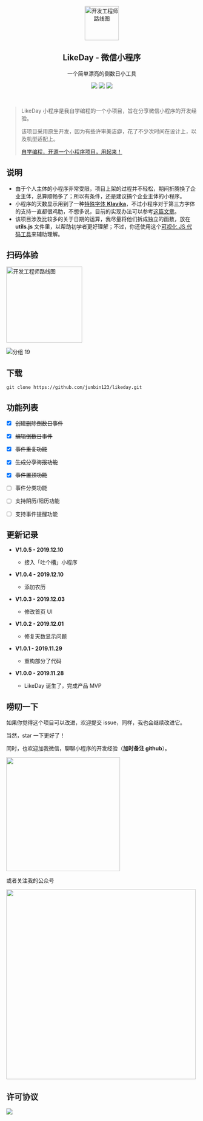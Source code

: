 <p align="center">
  <a href="https://github.com/junbin123/likeday">
    <img src="https://tva1.sinaimg.cn/large/006tNbRwgy1g9fb9gu5yej30dw0dwwfr.jpg" alt="开发工程师路线图" width="90" height="90">
  </a>
  <h2 align="center">LikeDay - 微信小程序</h2>
  <p align="center">一个简单漂亮的倒数日小工具</p>
  <p align="center">
    <a href="https://github.com/junbin123/likeday"><img src="https://img.shields.io/badge/version-v1.0.2-blue"/></a>
    <a href="https://weibo.com/u/6208092799"><img src="https://img.shields.io/badge/weibo-%40%E4%BC%8D%E5%90%8C%E5%AD%A6%E5%91%80-red"/></a>
    <a href="https://github.com/junbin123/likeday"><img src="https://img.shields.io/badge/%E5%BE%AE%E4%BF%A1-abcmeego-green"/></a>


​    

> LikeDay 小程序是我自学编程的一个小项目，旨在分享微信小程序的开发经验。
>
> 该项目采用原生开发，因为有些许审美洁癖，花了不少次时间在设计上，以及机型适配上。
>
> [自学编程，开源一个小程序项目，用起来！](https://mp.weixin.qq.com/s/A41sOWb4Vm-rgBTvFFzw4Q)

## 说明

- 由于个人主体的小程序非常受限，项目上架的过程并不轻松，期间折腾换了企业主体，总算顺畅多了；所以有条件，还是建议搞个企业主体的小程序。
- 小程序的天数显示用到了一种[特殊字体 **Klavika**](https://github.com/junbin123/hello-world/blob/master/KlavikaMedium-Italic.ttf)，不过小程序对于第三方字体的支持一直都很鸡肋，不想多说，目前的实现办法可以参考[这篇文章](https://juejin.im/post/5cd0402bf265da038932a88e)。
- 该项目涉及比较多的关于日期的运算，我尽量将他们拆成独立的函数，放在 **utils.js** 文件里，以帮助初学者更好理解；不过，你还使用这个[可视化 JS 代码工具](https://bogdan-lyashenko.github.io/js-code-to-svg-flowchart/docs/live-editor/index.html)来辅助理解。



## 扫码体验



<img src="https://tva1.sinaimg.cn/large/006tNbRwgy1g9fb2981etj309k09k400.jpg" alt="开发工程师路线图" width="200" height="200">





![分组 19](https://tva1.sinaimg.cn/large/006tNbRwgy1g9fbf8a4vej30m90c8jut.jpg)



## 下载

```
git clone https://github.com/junbin123/likeday.git
```



## 功能列表

- [x] ~~创建删除倒数日事件~~
- [x] ~~编辑倒数日事件~~
- [x] ~~事件重复功能~~
- [x] ~~生成分享海报功能~~
- [x] ~~事件置顶功能~~
- [ ] 事件分类功能
- [ ] 支持阴历/阳历功能
- [ ] 支持事件提醒功能



## 更新记录

- **V1.0.5 - 2019.12.10**
  - 接入「吐个槽」小程序

- **V1.0.4 - 2019.12.10**
  - 添加农历

- **V1.0.3 - 2019.12.03**
  - 修改首页 UI

- **V1.0.2 - 2019.12.01**
  - 修复天数显示问题

- **V1.0.1 - 2019.11.29**
  -  重构部分了代码
- **V1.0.0 - 2019.11.28**
  - LikeDay 诞生了，完成产品 MVP



## 唠叨一下

如果你觉得这个项目可以改进，欢迎提交 issue，同样，我也会继续改进它。

当然，star 一下更好了！

同时，也欢迎加我微信，聊聊小程序的开发经验（**加时备注 github**）。

<img src="https://tva1.sinaimg.cn/large/006tNbRwgy1g9fc5ajslyj30u0136aca.jpg" width="300"/>

或者关注我的公众号

<img src="https://tva1.sinaimg.cn/large/006tNbRwgy1g9fc8b9wy3j30nc0bu3zc.jpg" width="500"/>



## 许可协议

 <a href="http://www.apache.org/licenses/"><img src="https://img.shields.io/badge/license-Apache%202.0-blue"/></a>